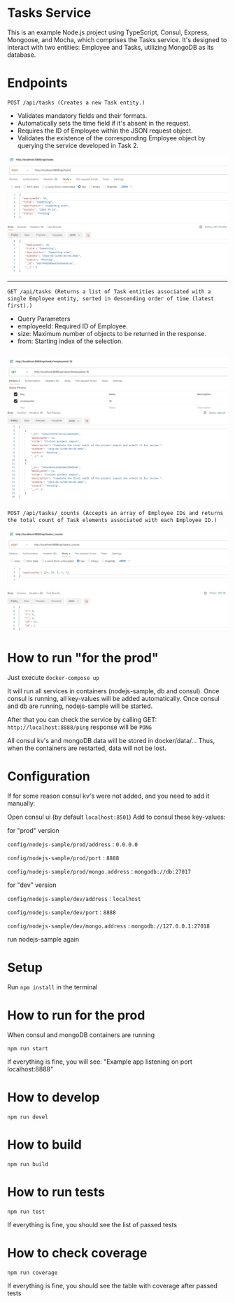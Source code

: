 # Tasks Service
This is an example Node.js project using TypeScript, Consul, Express, Mongoose, and Mocha, which comprises the Tasks service. It's designed to interact with two entities: Employee and Tasks, utilizing MongoDB as its database.

# Endpoints
```
POST /api/tasks (Creates a new Task entity.)
```
- Validates mandatory fields and their formats.
- Automatically sets the time field if it's absent in the request.
- Requires the ID of Employee within the JSON request object.
- Validates the existence of the corresponding Employee object by querying the service developed in Task 2.

![img_2.png](images/img_2.png)

---
```
GET /api/tasks (Returns a list of Task entities associated with a single Employee entity, sorted in descending order of time (latest first).)
```

- Query Parameters
- employeeId: Required ID of Employee.
- size: Maximum number of objects to be returned in the response.
- from: Starting index of the selection.

![img_1.png](images/img_1.png)
---

```
POST /api/tasks/_counts (Accepts an array of Employee IDs and returns the total count of Task elements associated with each Employee ID.)
```
![img.png](images/img.png)

# How to run "for the prod"

Just execute `docker-compose up`

It will run all services in containers (nodejs-sample, db and consul).
Once consul is running, all key-values will be added automatically.
Once consul and db are running, nodejs-sample will be started.

After that you can check the service by calling
GET: `http://localhost:8888/ping`
response will be `PONG`

All consul kv's and mongoDB data will be stored in docker/data/...
Thus, when the containers are restarted, data will not be lost.

# Configuration

If for some reason consul kv's were not added, and you need to add it manually:

Open consul ui (by default `localhost:8501`)
Add to consul these key-values:

for "prod" version

`config/nodejs-sample/prod/address` : `0.0.0.0`

`config/nodejs-sample/prod/port` : `8888`

`config/nodejs-sample/prod/mongo.address` : `mongodb://db:27017`


for "dev" version

`config/nodejs-sample/dev/address` : `localhost`

`config/nodejs-sample/dev/port` : `8888`

`config/nodejs-sample/dev/mongo.address` : `mongodb://127.0.0.1:27018`


run nodejs-sample again

# Setup
Run `npm install` in the terminal

# How to run for the prod

When consul and mongoDB containers are running
```
npm run start
```

If everything is fine, you will see:
"Example app listening on port localhost:8888"

# How to develop

```
npm run devel
```

# How to build

```
npm run build
```

# How to run tests

```
npm run test
```

If everything is fine, you should see the list of passed tests

# How to check coverage

```
npm run coverage
```
If everything is fine, you should see the table with coverage after passed tests
